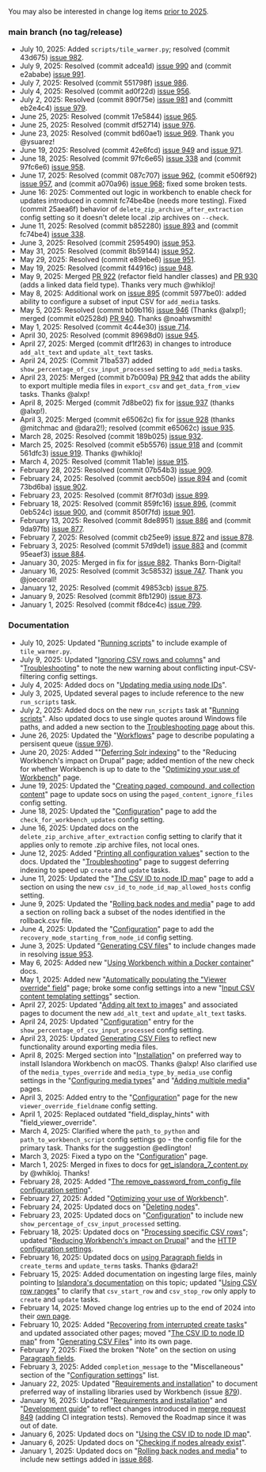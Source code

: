 You may also be interested in change log items [prior to 2025](/islandora_workbench_docs/changelog_up_to_2024/).

### main branch (no tag/release)

* July 10, 2025: Added `scripts/tile_warmer.py`; resolved (commit 43d675) [issue 982](https://github.com/mjordan/islandora_workbench/issues/982).
* July 9, 2025: Resolved (commit adcea1d) [issue 990](https://github.com/mjordan/islandora_workbench/issues/990) and (commit e2ababe) [issue 991](https://github.com/mjordan/islandora_workbench/issues/991).
* July 7, 2025: Resolved (commit 551798f) [issue 986](https://github.com/mjordan/islandora_workbench/issues/986).
* July 4, 2025: Resolved (commit ad0f22d) [issue 956](https://github.com/mjordan/islandora_workbench/issues/956).
* July 2, 2025: Resolved (commit 890f75e) [issue 981](https://github.com/mjordan/islandora_workbench/issues/981) and (committ eb2e4c4) [issue 979](https://github.com/mjordan/islandora_workbench/issues/979).
* June 25, 2025: Resolved (commit 17e5844) [issue 965](https://github.com/mjordan/islandora_workbench/issues/965).
* June 25, 2025: Resolved (commit df52714) [issue 976](https://github.com/mjordan/islandora_workbench/issues/976).
* June 23, 2025: Resolved (commit bd60ae1) [issue 969](https://github.com/mjordan/islandora_workbench/issues/969). Thank you @ysuarez!
* June 19, 2025: Resolved (commit 42e6fcd) [issue 949](https://github.com/mjordan/islandora_workbench/issues/949) and [issue 971](https://github.com/mjordan/islandora_workbench/issues/971).
* June 18, 2025: Resolved (commit 97fc6e65) [issue 338](https://github.com/mjordan/islandora_workbench/issues/338) and (commit 97fc6e6) [issue 958](https://github.com/mjordan/islandora_workbench/issues/958).
* June 17, 2025: Resolved (commit 087c707) [issue 962](https://github.com/mjordan/islandora_workbench/issues/962), (commit e506f92) [issue 957](https://github.com/mjordan/islandora_workbench/issues/957), and (commit a070a96) [issue 968](https://github.com/mjordan/islandora_workbench/issues/968); fixed some broken tests.
* June 16: 2025: Commented out logic in workbench to enable check for updates introduced in commit fc74be4be (needs more testing). Fixed (commit 25aea6f) behavior of `delete_zip_archive_after_extraction` config setting so it doesn't delete local .zip archives on `--check`.
* June 11, 2025: Resolved (commit b852280) [issue 893](https://github.com/mjordan/islandora_workbench/issues/893) and (commit fc74be4) [issue 338](https://github.com/mjordan/islandora_workbench/issues/338).
* June 3, 2025: Resolved (commit 2595490) [issue 953](https://github.com/mjordan/islandora_workbench/issues/953).
* May 31, 2025: Resolved (commit 8b59144) [issue 952](https://github.com/mjordan/islandora_workbench/issues/952).
* May 29, 2025: Resolved (commit e89ebe6) [issue 951](https://github.com/mjordan/islandora_workbench/issues/951).
* May 19, 2025: Resolved (commit f44916c) [issue 948](https://github.com/mjordan/islandora_workbench/issues/948).
* May 9, 2025: Merged [PR 922](https://github.com/mjordan/islandora_workbench/pull/922) (refactor field handler classes) and [PR 930](https://github.com/mjordan/islandora_workbench/pull/930) (adds a linked data field type). Thanks very much @whikloj!
* May 8, 2025: Additional work on [issue 895](https://github.com/mjordan/islandora_workbench/issues/714) (commit 5977be0): added ability to configure a subset of input CSV for `add_media` tasks.
* May 5, 2025: Resolved (commit b09b116) [issue 946](https://github.com/mjordan/islandora_workbench/issues/946) (Thanks @alxp!); merged (commit e02528d) [PR 940](https://github.com/mjordan/islandora_workbench/pull/940). Thanks @noahwsmith!
* May 1, 2025: Resolved (commit 4c44e30) [issue 714](https://github.com/mjordan/islandora_workbench/issues/714).
* April 30, 2025: Resolved (commit 89698d0) [issue 945](https://github.com/mjordan/islandora_workbench/issues/945).
* April 27, 2025: Merged (commit df1f263) in changes to introduce `add_alt_text` and `update_alt_text` tasks.
* April 24, 2025: (Commit 71ba537) added `show_percentage_of_csv_input_processed` setting to `add_media` tasks.
* April 23, 2025: Merged (commit b7b009a) [PR 942](https://github.com/mjordan/islandora_workbench/pull/942) that adds the ability to export multiple media files in `export_csv` and `get_data_from_view` tasks. Thanks @alxp!
* April 8, 2025: Merged (commit 7d8be02) fix for [issue 937](https://github.com/mjordan/islandora_workbench/issues/937) (thanks @alxp!).
* April 3, 2025: Merged (commit e65062c) fix for [issue 928](https://github.com/mjordan/islandora_workbench/issues/932) (thanks @mitchmac and @dara2!); resolved (commit e65062c) [issue 935](https://github.com/mjordan/islandora_workbench/issues/935).
* March 28, 2025: Resolved (commit 189b025) [issue 932](https://github.com/mjordan/islandora_workbench/issues/932).
* March 25, 2025: Resolved (commit e5b5576) [issue 918](https://github.com/mjordan/islandora_workbench/issues/918) and (commit 561dfc3) [issue 919](https://github.com/mjordan/islandora_workbench/issues/919). Thanks @whikloj!
* March 4, 2025: Resolved (commit 11ab1e) [issue 915](https://github.com/mjordan/islandora_workbench/issues/915).
* February 28, 2025: Resolved (commit 07b54b3) [issue 909](https://github.com/mjordan/islandora_workbench/issues/909).
* February 24, 2025: Resolved (commit aecb50e) [issue 894](https://github.com/mjordan/islandora_workbench/issues/894) and (comit 73bd6ba) [issue 902](https://github.com/mjordan/islandora_workbench/issues/902).
* February 23, 2025: Resolved (commit 8f7f03d) [issue 899](https://github.com/mjordan/islandora_workbench/issues/899).
* February 18, 2025: Resolved (commit 859fc16) [issue 896](https://github.com/mjordan/islandora_workbench/issues/896), (commit 0eb524c) [issue 900](https://github.com/mjordan/islandora_workbench/issues/900), and (commit 850f7fd) [issue 901](https://github.com/mjordan/islandora_workbench/issues/901).
* February 13, 2025: Resolved (commit 8de8951) [issue 886](https://github.com/mjordan/islandora_workbench/issues/886) and (commit 9da97fb) [issue 877](https://github.com/mjordan/islandora_workbench/issues/877).
* February 7, 2025: Resolved (commit cb25ee9) [issue 872](https://github.com/mjordan/islandora_workbench/issues/872) and [issue 878](https://github.com/mjordan/islandora_workbench/issues/878).
* February 3, 2025: Resolved (commit 57d9de1) [issue 883](https://github.com/mjordan/islandora_workbench/issues/883) and (commit 95eaef3) [issue 884](https://github.com/mjordan/islandora_workbench/issues/884).
* January 30, 2025: Merged in fix for [issue 882](https://github.com/mjordan/islandora_workbench/issues/882). Thanks Born-Digital!
* January 16, 2025: Resolved (commit 3c58532) [issue 747](https://github.com/mjordan/islandora_workbench/issues/747). Thank you @joecorall!
* January 12, 2025: Resolved (commit 49853cb) [issue 875](https://github.com/mjordan/islandora_workbench/issues/875).
* January 9, 2025: Resolved (commit 8fb1290) [issue 873](https://github.com/mjordan/islandora_workbench/issues/873).
* January 1, 2025: Resolved (commit f8dce4c) [issue 799](https://github.com/mjordan/islandora_workbench/issues/799).


### Documentation

* July 10, 2025: Updated "[Running scripts](/islandora_workbench_docs/running_scripts/)" to include example of `tile_warmer.py`.
* July 9, 2025: Updated "[Ignoring CSV rows and columns](/islandora_workbench_docs/ignoring_csv_rows_and_columns/)" and "[Troubleshooting](/islandora_workbench_docs/troubleshooting/)" to note the new warning about conflicting input-CSV-filtering config settings.
* July 4, 2025: Added docs on "[Updating media using node IDs](/islandora_workbench_docs/updating_media/#updating-media-using-node-ids)".
* July 3, 2025, Updated several pages to include reference to the new `run_scripts` task.
* July 2, 2025: Added docs on the new `run_scripts` task at "[Running scripts](/islandora_workbench_docs/running_scripts/)". Also updated docs to use single quotes around Windows file paths, and added a new section to the [Troubleshooting page](/islandora_workbench_docs/troubleshooting/#im-running-workbench-on-windows-and-im-having-problems-getting-long-directory-paths-right-in-my-configuration-file) about this.
* June 26, 2025: Updated the "[Workflows](/islandora_workbench_docs/workflows/#using-hooks)" page to describe populating a persisent queue ([issue 976](https://github.com/mjordan/islandora_workbench/issues/976)).
* June 20, 2025: Added ""[Deferring Solr indexing](/islandora_workbench_docs/reducing_load/#deferring-solr-indexing)" to the "Reducing Workbench's impact on Drupal" page; added mention of the new check for whether Workbench is up to date to the "[Optimizing your use of Workbench](/islandora_workbench_docs/optimizing_your_use_of_workbench)" page.
* June 19, 2025: Updated the "[Creating paged, compound, and collection content](/islandora_workbench_docs/paged_and_compound/#ignoring-files-in-page-directories)" page to update socs on using the `paged_content_ignore_files` config setting.
* June 18, 2025: Updated the "[Configuration](/islandora_workbench_docs/configuration/#miscellaneous-settings)" page to add the `check_for_workbench_updates` config setting.
* June 16, 2025: Updated docs on the `delete_zip_archive_after_extraction` config setting to clarify that it applies only to remote .zip archive files, not local ones.
* June 12, 2025: Added "[Printing all configuration values](/islandora_workbench_docs/configuration/#printing-all-configuration-values)" section to the docs. Updated the "[Troubleshooting](/islandora_workbench_docs/troubleshooting/#workbench-is-slow)" page to suggest deferring indexing to speed up `create` and `update` tasks.
* June 11, 2025: Updated the "[The CSV ID to node ID map](/islandora_workbench_docs/csv_id_to_node_id_map/#host-values-in-the-map)" page to add a section on using the new `csv_id_to_node_id_map_allowed_hosts` config setting.
* June 9, 2025: Updated the "[Rolling back nodes and media](/islandora_workbench_docs/rolling_back/)" page to add a section on rolling back a subset of the nodes identified in the rollback.csv file.
* June 4, 2025: Updated the "[Configuration](/islandora_workbench_docs/configuration/#miscellaneous-settings)" page to add the `recovery_mode_starting_from_node_id` config setting.
* June 3, 2025: Updated "[Generating CSV files](/islandora_workbench_docs/generating_csv_files/)" to include changes made in resolving [issue 953](https://github.com/mjordan/islandora_workbench/issues/953).
* May 6, 2025: Added new "[Using Workbench within a Docker container](/islandora_workbench_docs/installation/#using-workbench-within-a-docker-container)" docs.
* May 1, 2025: Added new "[Automatically populating the "Viewer override" field](/islandora_workbench_docs/viewer_override/)" page; broke some config settings into a new "[Input CSV content templating settings](/islandora_workbench_docs/configuration/#input-csv-content-templating-settings)" section.
* April 27, 2025: Updated "[Adding alt text to images](/islandora_workbench_docs/alt_text/)" and associated pages to document the new `add_alt_text` and `update_alt_text` tasks.
* April 24, 2025: Updated "[Configuration](/islandora_workbench_docs/configuration/)" entry for the `show_percentage_of_csv_input_processed` config setting.
* April 23, 2025: Updated [Generating CSV Files](/islandora_workbench_docs/generating_csv_files/) to reflect new functionality around exporting media files.
* April 8, 2025: Merged section into "[Installation](/islandora_workbench_docs/installation/)" on preferred way to install Islandora Workbench on macOS. Thanks @alxp! Also clarified use of the `media_types_override` and `media_type_by_media_use` config settings in the "[Configuring media types](/islandora_workbench_docs/media_types/)" and "[Adding multiple media](/islandora_workbench_docs/adding_multiple_media/)" pages.
* April 3, 2025: Added entry to the "[Configuration](/islandora_workbench_docs/configuration/#paged-and-compound-content-settings)" page for the new `viewer_override_fieldname` config setting.
* April 1, 2025: Replaced outdated "field_display_hints" with "field_viewer_override".
* March 4, 2025: Clarified where the `path_to_python` and `path_to_workbench_script` config settings go - the config file for the primary task. Thanks for the suggestion @edlington!
* March 3, 2025: Fixed a typo on the "[Configuration](/islandora_workbench_docs/configuration/)" page.
* March 1, 2025: Merged in fixes to docs for [get_islandora_7_content.py](/islandora_workbench_docs/exporting_islandora_7_content/) by @whikloj. Thanks!
* February 28, 2025: Added "[The remove_password_from_config_file configuration setting](/islandora_workbench_docs/installation/#the-remove_password_from_config_file-configuration-setting)".
* February 27, 2025: Added "[Optimizing your use of Workbench](/islandora_workbench_docs/optimizing_your_use_of_workbench/)".
* February 24, 2025: Updated docs on "[Deleting nodes](/islandora_workbench_docs/deleting_nodes/)".
* February 23, 2025: Updated docs on "[Configuration](/islandora_workbench_docs/configuration/)" to include new `show_percentage_of_csv_input_processed` setting.
* February 18, 2025: Updated docs on "[Processing specific CSV rows](/islandora_workbench_docs/ignoring_csv_rows_and_columns/#processing-specific-csv-rows)"; updated "[Reducing Workbench's impact on Drupal](/islandora_workbench_docs/reducing_load/)" and the [HTTP configuration settings](/islandora_workbench_docs/configuration/#http-settings).
* February 16, 2025: Updated docs on [using Paragraph fields](/islandora_workbench_docs/fields/#using-paragraph-fields-in-create_terms-and-update_terms-tasks) in `create_terms` and `update_terms` tasks. Thanks @dara2!
* February 15, 2025: Added documentation on ingesting large files, mainly pointing to [Islandora's documentation](https://islandora.github.io/documentation/user-documentation/uploading-large-files/) on this topic; updated "[Using CSV row ranges](/islandora_workbench_docs/ignoring_csv_rows_and_columns/#using-csv-row-ranges)" to clarify that `csv_start_row` and `csv_stop_row` only apply to `create` and `update` tasks.
* February 14, 2025: Moved change log entries up to the end of 2024 into their [own page](/islandora_workbench_docs/changelog_up_to_2024/).
* February 10, 2025: Added "[Recovering from interrupted create tasks](/islandora_workbench_docs/recovery_mode/)" and updated associated other pages; moved "[The CSV ID to node ID map](/islandora_workbench_docs/csv_id_to_node_id_map/)" from "[Generating CSV Files](/islandora_workbench_docs/generating_csv_files/)" into its own page.
* February 7, 2025: Fixed the broken "Note" on the section on using [Paragraph fields](/islandora_workbench_docs/fields/#paragraphs-entity-reference-revisions-fields).
* February 3, 2025: Added `completion_message` to the "Miscellaneous" section of the "[Configuration settings](/islandora_workbench_docs/configuration/#miscellaneous-settings)" list.
* January 22, 2025: Updated "[Requirements and installation](/islandora_workbench_docs/installation/)" to document preferred way of installing libraries used by Workbench (issue [879](https://github.com/mjordan/islandora_workbench/issues/879)).
* January 16, 2025: Updated "[Requirements and installation](/islandora_workbench_docs/installation/)" and "[Development guide](/islandora_workbench_docs/development_guide/)" to reflect changes introduced in [merge request 849](https://github.com/mjordan/islandora_workbench/pull/849) (adding CI integration tests). Removed the Roadmap since it was out of date.
* January 6, 2025: Updated docs on "[Using the CSV ID to node ID map](islandora_workbench_docs/generating_csv_files/#using-the-csv-id-to-node-id-map)".
* January 6, 2025: Updated docs on "[Checking if nodes already exist](/islandora_workbench_docs/checking_if_nodes_exist/)".
* January 1, 2025: Updated docs on "[Rolling back nodes and media](/islandora_workbench_docs/rolling_back/)" to include new settings added in [issue 868](https://github.com/mjordan/islandora_workbench/issues/868).
